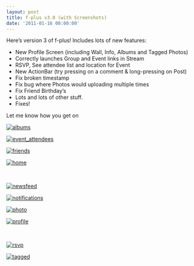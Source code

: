 ```yaml
---
layout: post
title: f-plus v3.0 (with Screenshots)
date: '2011-01-16 00:00:00'
---
```


Here&#8217;s version 3 of f-plus! Includes lots of new features:

*   New Profile Screen (including Wall, Info, Albums and Tagged Photos)
*   Correctly launches Group and Event links in Stream
*   RSVP, See attendee list and location for Event
*   New ActionBar (try pressing on a comment & long-pressing on Post)
*   Fix broken timestamp
*   Fix bug where Photos would uploading multiple times
*   Fix Friend Birthday&#8217;s
*   Lots and lots of other stuff.
*   Fixes!

Let me know how you get on

<!-- see gallery_shortcode() in wp-includes/media.php -->

<div id='gallery-4' class='gallery galleryid-298 gallery-columns-4 gallery-size-thumbnail'>
  <dl class='gallery-item'>
    <dt class='gallery-icon'>
      <a href='http://i0.wp.com/www.senab.co.uk/wp-content/uploads/2011/01/albums1.jpg' title='albums' rel="lightbox[298]"><img src="http://i0.wp.com/www.senab.co.uk/wp-content/uploads/2011/01/albums1.jpg?resize=150%2C150" class="attachment-thumbnail" alt="albums" data-recalc-dims="1" /></a>
    </dt>
  </dl>
  
  <dl class='gallery-item'>
    <dt class='gallery-icon'>
      <a href='http://i1.wp.com/www.senab.co.uk/wp-content/uploads/2011/01/event_attendees.jpg' title='event_attendees' rel="lightbox[298]"><img src="http://i0.wp.com/www.senab.co.uk/wp-content/uploads/2011/01/event_attendees.jpg?resize=150%2C150" class="attachment-thumbnail" alt="event_attendees" data-recalc-dims="1" /></a>
    </dt>
  </dl>
  
  <dl class='gallery-item'>
    <dt class='gallery-icon'>
      <a href='http://i0.wp.com/www.senab.co.uk/wp-content/uploads/2011/01/friends.jpg' title='friends' rel="lightbox[298]"><img src="http://i0.wp.com/www.senab.co.uk/wp-content/uploads/2011/01/friends.jpg?resize=150%2C150" class="attachment-thumbnail" alt="friends" data-recalc-dims="1" /></a>
    </dt>
  </dl>
  
  <dl class='gallery-item'>
    <dt class='gallery-icon'>
      <a href='http://i2.wp.com/www.senab.co.uk/wp-content/uploads/2011/01/home.jpg' title='home' rel="lightbox[298]"><img src="http://i1.wp.com/www.senab.co.uk/wp-content/uploads/2011/01/home.jpg?resize=150%2C150" class="attachment-thumbnail" alt="home" data-recalc-dims="1" /></a>
    </dt>
  </dl>
  
  <br style="clear: both" /><dl class='gallery-item'>
    <dt class='gallery-icon'>
      <a href='http://i0.wp.com/www.senab.co.uk/wp-content/uploads/2011/01/newsfeed.jpg' title='newsfeed' rel="lightbox[298]"><img src="http://i1.wp.com/www.senab.co.uk/wp-content/uploads/2011/01/newsfeed.jpg?resize=150%2C150" class="attachment-thumbnail" alt="newsfeed" data-recalc-dims="1" /></a>
    </dt>
  </dl>
  
  <dl class='gallery-item'>
    <dt class='gallery-icon'>
      <a href='http://i2.wp.com/www.senab.co.uk/wp-content/uploads/2011/01/notifications.jpg' title='notifications' rel="lightbox[298]"><img src="http://i0.wp.com/www.senab.co.uk/wp-content/uploads/2011/01/notifications.jpg?resize=150%2C150" class="attachment-thumbnail" alt="notifications" data-recalc-dims="1" /></a>
    </dt>
  </dl>
  
  <dl class='gallery-item'>
    <dt class='gallery-icon'>
      <a href='http://i1.wp.com/www.senab.co.uk/wp-content/uploads/2011/01/photo.jpg' title='photo' rel="lightbox[298]"><img src="http://i1.wp.com/www.senab.co.uk/wp-content/uploads/2011/01/photo.jpg?resize=150%2C150" class="attachment-thumbnail" alt="photo" data-recalc-dims="1" /></a>
    </dt>
  </dl>
  
  <dl class='gallery-item'>
    <dt class='gallery-icon'>
      <a href='http://i1.wp.com/www.senab.co.uk/wp-content/uploads/2011/01/profile.jpg' title='profile' rel="lightbox[298]"><img src="http://i1.wp.com/www.senab.co.uk/wp-content/uploads/2011/01/profile.jpg?resize=150%2C150" class="attachment-thumbnail" alt="profile" data-recalc-dims="1" /></a>
    </dt>
  </dl>
  
  <br style="clear: both" /><dl class='gallery-item'>
    <dt class='gallery-icon'>
      <a href='http://i1.wp.com/www.senab.co.uk/wp-content/uploads/2011/01/rsvp.jpg' title='rsvp' rel="lightbox[298]"><img src="http://i1.wp.com/www.senab.co.uk/wp-content/uploads/2011/01/rsvp.jpg?resize=150%2C150" class="attachment-thumbnail" alt="rsvp" data-recalc-dims="1" /></a>
    </dt>
  </dl>
  
  <dl class='gallery-item'>
    <dt class='gallery-icon'>
      <a href='http://i2.wp.com/www.senab.co.uk/wp-content/uploads/2011/01/tagged.jpg' title='tagged' rel="lightbox[298]"><img src="http://i0.wp.com/www.senab.co.uk/wp-content/uploads/2011/01/tagged.jpg?resize=150%2C150" class="attachment-thumbnail" alt="tagged" data-recalc-dims="1" /></a>
    </dt>
  </dl>
  
  <br style='clear: both;' />
</div>